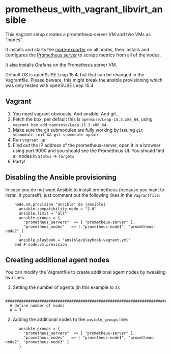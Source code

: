# prometheus_with_vagrant_libvirt_ansible

This Vagrant setup creates a prometheus-server VM and two VMs as "nodes".

It installs and starts the [node-exporter](https://github.com/prometheus/node_exporter) on all nodes, then installs and configures the [Prometheus server](https://github.com/prometheus/prometheus) to scrape metrics from all of the nodes.

It also installs Grafana on the Prometheus server VM.

Default OS is openSUSE Leap 15.4, but that can be changed in the Vagrantfile. Please beware, this might break the ansible provisioning which was only tested with openSUSE Leap 15.4.

## Vagrant

1. You need vagrant obviously. And ansible. And git...
2. Fetch the box, per default this is `opensuse/Leap-15.3.x86_64`, using `vagrant box add opensuse/Leap-15.3.x86_64`.
3. Make sure the git submodules are fully working by issuing `git submodule init && git submodule update`
4. Run `vagrant up`
5. Find out the IP address of the prometheus-server, open it in a browser using port 9090 and you should see the Prometheus UI. You should find all nodes in `Status` => `Targets`
6. Party!

## Disabling the Ansible provisioning

In case you do not want Ansible to install prometheus (because you want to install it yourself), just comment out the following lines in the `Vagrantfile`:
```
    node.vm.provision "ansible" do |ansible|
      ansible.compatibility_mode = "2.0"
      ansible.limit = "all"
      ansible.groups = {
        "prometheus_servers"  => [ "prometheus-server" ],
        "prometheus_nodes"   => [ "prometheus-node1", "prometheus-node2" ]
      }
      ansible.playbook = "ansible/playbook-vagrant.yml"
    end # node.vm.provision
```

## Creating additional agent nodes

You can modify the Vagrantfile to create additional agent nodes by tweaking two lines.

1. Setting the number of agents (in this example to `3`):

```
  ###################################################################################
  # define number of nodes
  W = 3
```

2. Adding the additional nodes to the `ansible_groups` line:
```
      ansible.groups = {
        "prometheus_servers"  => [ "prometheus-server" ],
        "prometheus_nodes"   => [ "prometheus-node1", "prometheus-node2", "prometheus-node3" ]
      }
```
